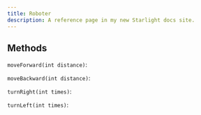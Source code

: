 ```yaml
---
title: Roboter
description: A reference page in my new Starlight docs site.
---
```


## Methods

`moveForward(int distance)`:

`moveBackward(int distance)`:

`turnRight(int times)`:

`turnLeft(int times)`:
